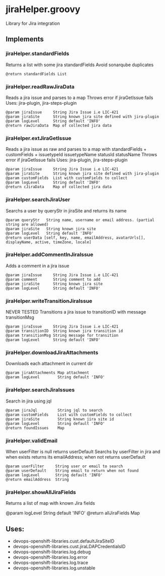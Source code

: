 # jiraHelper.groovy
  
   Library for Jira integration
  
## Implements
### jiraHelper.standardFields
   Returns a list with some jira standardFields
   Avoid sonarqube duplicates
  
    @return standardFields List
  
### jiraHelper.readRawJiraData
   Reads a jira issue and parses to a map
   Throws error if jiraGetIssue fails
   Uses: jira-plugin, jira-steps-plugin
  
    @param jiraIssue     String Jira Issue i.e LIC-421
    @param jiraSite      String known jira site defined with jira-plugin
    @param logLevel      String default 'INFO'
    @return rawJiraData  Map of collected jira data
  
### jiraHelper.extJiraGetIssue
   Reads a jira issue as raw and parses to a map with standardFields + customFields + issuetypeId issuetypeName statusId statusName
   Throws error if jiraGetIssue fails
   Uses: jira-plugin, jira-steps-plugin
  
    @param jiraIssue     String Jira Issue i.e LIC-421
    @param jiraSite      String known jira site defined with jira-plugin
    @param customFields  List with customFields to collect
    @param logLevel      String default 'INFO'
    @return cJiraData    Map of collected jira data
  
### jiraHelper.searchJiraUser
   Searchs a user by queryStr in jiraSite and returns its name
  
    @param queryStr   String name, username or email address. (partial string are allowed)
    @param jiraSite   String known jira site
    @param logLevel   String default 'INFO'
    @return userData [self, key, name, emailAddress, avatarUrls[], displayName, active, timeZone, locale]
  
### jiraHelper.addCommentInJiraIssue
   Adds a comment in a jira issue
  
    @param jiraIssue     String Jira Issue i.e LIC-421
    @param comment       String comment to add
    @param jiraSite      String known jira site
    @param logLevel      String default 'INFO'
  
### jiraHelper.writeTransitionJiraIssue
   NEVER TESTED
   Transitions a jira issue to transitionID with message transitionMsg
  
    @param jiraIssue     String Jira Issue i.e LIC-421
    @param transitionID  String known jira transition id
    @param transitionMsg String message for transition
    @param logLevel      String default 'INFO'
  
### jiraHelper.downloadJiraAttachments
   Downloads each attachment in current dir
  
    @param jiraAttachments Map attachment
    @param logLevel        String default 'INFO'
  
### jiraHelper.searchJiraIssues
   Search in jira using jql
  
    @param jiraJql         String jql to search
    @param customFields    List with customFields to collect
    @param jiraSite        String known jira site id
    @param logLevel        String default 'INFO'
    @return foundIssues    Map
  
### jiraHelper.validEmail
   When userFilter is null returns userDefault
   Searchs by userFilter in jira and when exists returns its emailAddress; when not returns userDefault
  
    @param userFilter     String user or email to search
    @param userDefault    String email to return when not found
    @param logLevel       String default 'INFO'
    @return emailAddress  String
  
### jiraHelper.showAllJiraFields
   Returns a list of map with known Jira fields
  
   @param logLevel        String default 'INFO'
   @return allJiraFields  Map
  
## Uses:
- devops-openshift-libraries.cust.defaultJiraSiteID
- devops-openshift-libraries.cust.jiraLDAPCredentialsID
- devops-openshift-libraries.log.debug
- devops-openshift-libraries.log.error
- devops-openshift-libraries.log.trace
- devops-openshift-libraries.log.unstable
